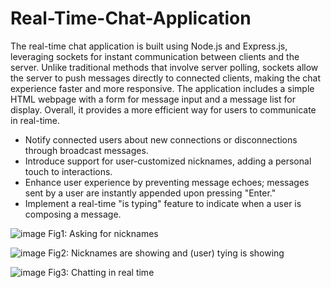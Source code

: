 # Real-Time-Chat-Application
The real-time chat application is built using Node.js and Express.js, leveraging sockets for instant communication between clients and the server. Unlike traditional methods that involve server polling, sockets allow the server to push messages directly to connected clients, making the chat experience faster and more responsive. The application includes a simple HTML webpage with a form for message input and a message list for display. Overall, it provides a more efficient way for users to communicate in real-time.

- Notify connected users about new connections or disconnections through broadcast messages.
- Introduce support for user-customized nicknames, adding a personal touch to interactions.
- Enhance user experience by preventing message echoes; messages sent by a user are instantly appended upon pressing "Enter."
- Implement a real-time "is typing" feature to indicate when a user is composing a message.

  
![image](https://github.com/neha-ahirwar/Real-Time-Chat-Application/assets/95342496/910cf858-f0e7-4942-8d38-4cc42dadbc10)
Fig1: Asking for nicknames

![image](https://github.com/neha-ahirwar/Real-Time-Chat-Application/assets/95342496/e5b0bf19-a782-4872-a8cb-b2cc5b3481a7)
Fig2: Nicknames are showing and (user) tying is showing

![image](https://github.com/neha-ahirwar/Real-Time-Chat-Application/assets/95342496/cfd07d8e-1e50-4a03-a7f1-96aa80fd552a)
Fig3: Chatting in real time

